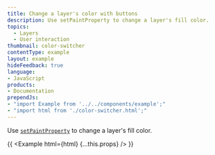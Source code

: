 ```yaml
---
title: Change a layer's color with buttons
description: Use setPaintProperty to change a layer's fill color.
topics:
  - Layers
  - User interaction
thumbnail: color-switcher
contentType: example
layout: example
hideFeedback: true
language:
- JavaScript
products:
- Documentation
prependJs:
- "import Example from '../../components/example';"
- "import html from './color-switcher.html';"
---
```


Use [`setPaintProperty`](https://docs.goong.io/docs/javascript/map/#map#setpaintproperty) to change a layer's fill color.

{{ <Example html={html} {...this.props} /> }}
